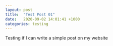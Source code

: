 ```yaml
---
layout: post
title:  "Test Post 01"
date:   2020-09-02 14:01:41 +1000
categories: testing
---
```

Testing if I can write a simple post on my website